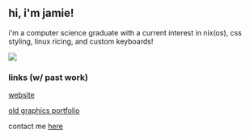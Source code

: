 <div>
  <h2>hi, i'm jamie!</h2>
  <p>
    i'm a computer science graduate with a current interest
    in nix(os), css styling, linux ricing, and custom keyboards!
  </p>

  <p></p>
  <a href="#"><img src="https://skillicons.dev/icons?i=nix,cs,go,html,css,sass,haskell,java,dotnet,linux,bash,godot,unity"></a>

  <h3>links (w/ past work)</h3>
  <a href="https://skilet.ro">website</a>

  <a href="https://www.behance.net/skiletro">old graphics portfolio</a>
  
  contact me <a href="https://matrix.to/#/@jvmi:matrix.org">here</a>
</div>
